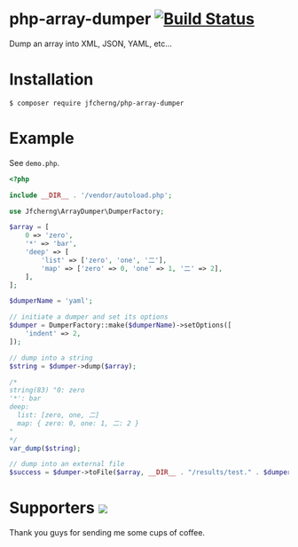 # php-array-dumper [![Build Status](https://travis-ci.org/jfcherng/php-array-dumper.svg?branch=master)](https://travis-ci.org/jfcherng/php-array-dumper)

Dump an array into XML, JSON, YAML, etc...


# Installation

```
$ composer require jfcherng/php-array-dumper
```


# Example

See `demo.php`.

```php
<?php

include __DIR__ . '/vendor/autoload.php';

use Jfcherng\ArrayDumper\DumperFactory;

$array = [
    0 => 'zero',
    '*' => 'bar',
    'deep' => [
        'list' => ['zero', 'one', '二'],
        'map' => ['zero' => 0, 'one' => 1, '二' => 2],
    ],
];

$dumperName = 'yaml';

// initiate a dumper and set its options
$dumper = DumperFactory::make($dumperName)->setOptions([
    'indent' => 2,
]);

// dump into a string
$string = $dumper->dump($array);

/*
string(83) "0: zero
'*': bar
deep:
  list: [zero, one, 二]
  map: { zero: 0, one: 1, 二: 2 }
"
*/
var_dump($string);

// dump into an external file
$success = $dumper->toFile($array, __DIR__ . "/results/test." . $dumper::EXTENSION);

```


Supporters <a href="https://www.paypal.com/cgi-bin/webscr?cmd=_s-xclick&hosted_button_id=ATXYY9Y78EQ3Y" target="_blank"><img src="https://www.paypalobjects.com/en_US/i/btn/btn_donate_LG.gif" /></a>
==========

Thank you guys for sending me some cups of coffee.

